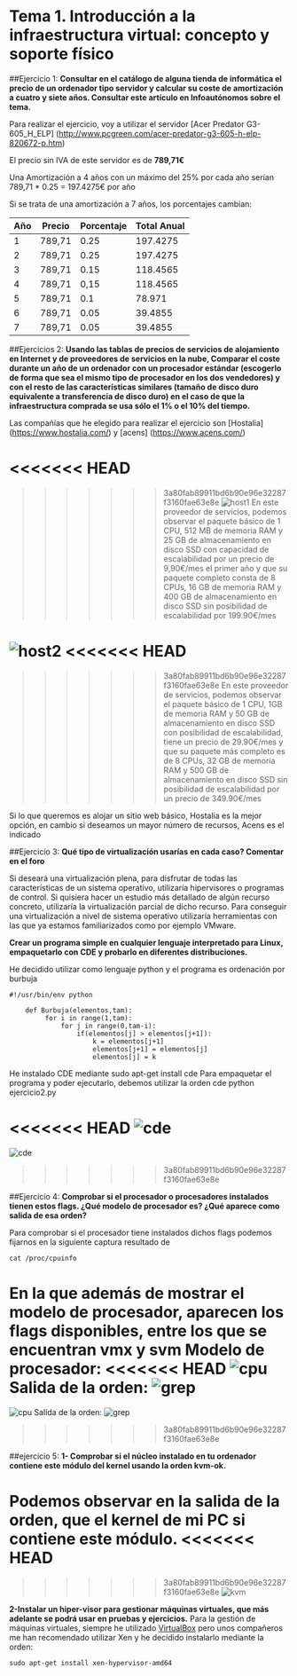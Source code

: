 # Tema 1. Introducción a la infraestructura virtual: concepto y soporte físico

##Ejercicio 1:
**Consultar en el catálogo de alguna tienda de informática el precio de un ordenador tipo servidor y calcular su coste de amortización a cuatro y siete años. Consultar este artículo en Infoautónomos sobre el tema.**

Para realizar el ejercicio, voy a utilizar el servidor [Acer Predator G3-605_H_ELP] (http://www.pcgreen.com/acer-predator-g3-605-h-elp-820672-p.htm)

El precio sin IVA de este servidor es de **789,71€**

Una Amortización a 4 años con un máximo del 25% por cada año serían 789,71 * 0.25 = 197.4275€ por año

Si se trata de una amortización a 7 años, los porcentajes cambian:

|    Año     |   Precio   | Porcentaje | Total Anual |
| ---------- | ---------- | ---------- | ----------- |
|    1       |  789,71    |    0.25    |  197.4275   |
|    2       |  789,71    |    0.25    |  197.4275   |
|    3       |  789,71    |    0.15    |  118.4565   |
|    4       |  789,71    |    0,15    |  118.4565   |
|    5       |  789,71    |    0.1     |   78.971    |
|    6       |  789,71    |    0.05    |   39.4855   |
|    7       |  789,71    |    0.05    |   39.4855   |


##Ejercicios 2:
**Usando las tablas de precios de servicios de alojamiento en Internet y de proveedores de servicios en la nube, Comparar el coste durante un año de un ordenador con un procesador estándar (escogerlo de forma que sea el mismo tipo de procesador en los dos vendedores) y con el resto de las características similares (tamaño de disco duro equivalente a transferencia de disco duro) en el caso de que la infraestructura comprada se usa sólo el 1% o el 10% del tiempo.** 

Las compañías que he elegido para realizar el ejercicio son [Hostalia] (https://www.hostalia.com/) y [acens] (https://www.acens.com/)

<<<<<<< HEAD
=======

>>>>>>> 3a80fab89911bd6b90e96e32287f3160fae63e8e
![host1](https://www.dropbox.com/s/1mveb1r2izzicha/hostalia.png?dl=1)
En este proveedor de servicios, podemos observar el paquete básico de 1 CPU, 512 MB de memoria RAM y 25 GB de almacenamiento en disco SSD con capacidad de escalabilidad por un precio de 9,90€/mes el primer año y que su paquete completo consta de 8 CPUs, 16 GB de memoria RAM y 400 GB de almacenamiento en disco SSD sin posibilidad de escalabilidad por 199.90€/mes

![host2](https://www.dropbox.com/s/25ulm87aymi5cqz/acens.png?dl=1)
<<<<<<< HEAD
=======

>>>>>>> 3a80fab89911bd6b90e96e32287f3160fae63e8e
En este proveedor de servicios, podemos observar el paquete básico de 1 CPU, 1GB de memoria RAM y 50 GB de almacenamiento en disco SSD con posibilidad de escalabilidad, tiene un precio de 29.90€/mes y que su paquete más completo es de 8 CPUs, 32 GB de memoria RAM y 500 GB de almacenamiento en disco SSD sin posibilidad de escalabilidad por un precio de 349.90€/mes

Si lo que queremos es alojar un sitio web básico, Hostalia es la mejor opción, en cambio si deseamos un mayor número de recursos, Acens es el indicado

##Ejercicio 3:
**Qué tipo de virtualización usarías en cada caso? Comentar en el foro**

Si deseará una virtualización plena, para disfrutar de todas las características de un sistema operativo, utilizaría  hipervisores o programas de control. Si quisiera hacer un estudio más detallado de algún recurso concreto, utilizaría la virtualización parcial de dicho recurso. Para conseguir una virtualización a nivel de sistema operativo utilizaría herramientas con las que ya estamos familiarizados como por ejemplo VMware.

**Crear un programa simple en cualquier lenguaje interpretado para Linux, empaquetarlo con CDE y probarlo en diferentes distribuciones.**

He decidido utilizar como lenguaje python y el programa es ordenación por burbuja
```
#!/usr/bin/env python

	def Burbuja(elementos,tam):
   		 for i in range(1,tam):
   		     for j in range(0,tam-i):
   		         if(elementos[j] > elementos[j+1]):
   		             k = elementos[j+1]
   		             elementos[j+1] = elementos[j]
   		             elementos[j] = k
```

He instalado CDE mediante sudo apt-get install cde
Para empaquetar el programa y poder ejecutarlo, debemos utilizar la orden cde python ejercicio2.py

<<<<<<< HEAD
![cde](https://www.dropbox.com/s/hui1qnjavnr2jeu/cde.png?dl=1)
=======

![cde](https://www.dropbox.com/s/hui1qnjavnr2jeu/cde.png?dl=1)

>>>>>>> 3a80fab89911bd6b90e96e32287f3160fae63e8e

##Ejercicio 4:
**Comprobar si el procesador o procesadores instalados tienen estos flags. ¿Qué modelo de procesador es? ¿Qué aparece como salida de esa orden?**

Para comprobar si el procesador tiene instalados dichos flags podemos fijarnos en la siguiente captura resultado de 

```
cat /proc/cpuinfo
```
En la que además de mostrar el modelo de procesador, aparecen los flags disponibles, entre los que se encuentran vmx y svm
Modelo de procesador: 
<<<<<<< HEAD
![cpu](https://www.dropbox.com/s/i8dog6cd9uqhnco/cpu_info.png?dl=1)
Salida de la orden: 
![grep](https://www.dropbox.com/s/7txdc5fi6d2k7sp/flags.png?dl=1)
=======

![cpu](https://www.dropbox.com/s/i8dog6cd9uqhnco/cpu_info.png?dl=1)
Salida de la orden: 
![grep](https://www.dropbox.com/s/7txdc5fi6d2k7sp/flags.png?dl=1)

>>>>>>> 3a80fab89911bd6b90e96e32287f3160fae63e8e


##ejercicio 5:
**1- Comprobar si el núcleo instalado en tu ordenador contiene este módulo del kernel usando la orden kvm-ok.**

Podemos observar en la salida de la orden, que el kernel de mi PC si contiene este módulo. 
<<<<<<< HEAD
=======

>>>>>>> 3a80fab89911bd6b90e96e32287f3160fae63e8e
![kvm](https://www.dropbox.com/s/sjtu2ao6jfxq7ch/kvm.png?dl=1)

**2-Instalar un hiper-visor para gestionar máquinas virtuales, que más adelante se podrá usar en pruebas y ejercicios.**
Para la gestión de máquinas virtuales, siempre he utilizado [VirtualBox](https://www.virtualbox.org/) pero unos compañeros me han recomendado utilizar Xen y he decidido instalarlo mediante la orden:
```
sudo apt-get install xen-hypervisor-amd64
```












